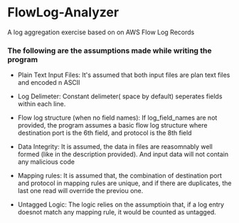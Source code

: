 # FlowLog-Analyzer
A log aggregation exercise based on on AWS Flow Log Records

### The following are the assumptions made while writing the program

* Plain Text Input Files: It's assumed that both input files are plan text files and encoded  n ASCII

* Log Delimeter: Constant delimeter( space by default) seperates fields within each line.

* Flow log structure (when no field names): If log_field_names are not provided, the program assumes a basic flow log structure where destination port is the 6th field, and protocol is the 8th field

* Data Integrity: It is assumed, the data in files are reasomnably well formed (like in the description provided). And input data will not contain any malicious code


* Mapping rules: It is assumed that, the combination of destination port and protocol in mapping rules are unique, and if there are duplicates, the last one read will override the previou one.

* Untagged Logic: The logic relies on the assumptioin that, if a log entry doesnot match any mapping rule, it would be counted as untagged.


